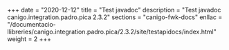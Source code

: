 +++
date        = "2020-12-12"
title       = "Test javadoc"
description = "Test javadoc canigo.integration.padro.pica 2.3.2"
sections    = "canigo-fwk-docs"
enllac		= "/documentacio-llibreries/canigo.integration.padro.pica/2.3.2/site/testapidocs/index.html"
weight		= 2
+++
